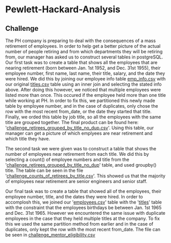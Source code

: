 # Pewlett-Hackard-Analysis
## Challenge
The PH company is preparing to deal with the consequences of a mass retirement of employees. In order to help get a better picture of the actual number of people retiring and from which departments they will be retiring from, our manager has asked us to construct several tables in postgreSQL. Our first task was to create a table that shows all the employees that are nearing retirement (born between Jan. 1st 1952, and Dec. 31st 1955), their employee number, first name, last name, their title, salary, and the date they were hired. We did this by joining our employee info table [emp_info.csv](https://github.com/critter110/Pewlett-Hackard-Analysis/blob/master/emp_info.csv) with our original [titles.csv](https://github.com/critter110/Pewlett-Hackard-Analysis/blob/master/Data/titles.csv) table using an inner join and selecting the stated info above. After doing this however, we noticed that multiple employees were listed more than once. This occured if the employee held more than one title while working at PH. In order to fix this, we partitioned this newly made table by employee number, and in the case of duplicates, only chose the row with the most recent from_date, or the date they started that title. Finally, we orded this table by job title, so all the employees with the same title are grouped together. The final product can be found here: '[challenge_retirees_grouped_by_title_no_dup.csv](https://github.com/critter110/Pewlett-Hackard-Analysis/blob/master/challenge_ret_by_title_no_duplicates.csv)'. Using this table, our manager can get a picture of which emplyees are near retirement and which title they have. 


The second task we were given was to construct a table that shows the number of employees near retirement from each title. We did this by selecting a count() of employee numbers and title from the '[challenge_retirees_grouped_by_title_no_dup](https://github.com/critter110/Pewlett-Hackard-Analysis/blob/master/challenge_ret_by_title_no_duplicates.csv)' table, and used groupby() title. The table can be seen in the file '[challenge_counts_of_retirees_by_title.csv](https://github.com/critter110/Pewlett-Hackard-Analysis/blob/master/challenge_counts_of_retirees_by_title.csv)'. This showed us that the majority of employees near retirement are senior engineers and senior staff.  

Our final task was to create a table that showed all of the employees, their employee number, title, and the dates they were hired. In order to accomplosh this, we joined our '[employees.csv](https://github.com/critter110/Pewlett-Hackard-Analysis/blob/master/Data/employees.csv)' table with the '[titles](https://github.com/critter110/Pewlett-Hackard-Analysis/blob/master/Data/titles.csv)' table with the constraint that the employees birthdays be between Jan. 1st 1965 and Dec. 31st 1965. However we encountered the same issue with duplicate employees in the case that they held multiple titles at the company. To fix this we used the same partition method from earlier and in the case of duplicates, only kept the row with the most recent from_date. The file can be seen in [challenge_mentor_eligibility.csv](https://github.com/critter110/Pewlett-Hackard-Analysis/blob/master/challenge_mentor_eligibility.csv)
